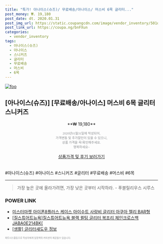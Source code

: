 ```yaml
--- 
title: "특가! 아나이스(슈즈)/ 무료배송/아나이스/ 머스비 6목 글리터..." 
post_money: ₩. 19,180 
post_date: dt. 2020.01.31 
post_img_url: https://static.coupangcdn.com/image/vendor_inventory/501d/0ab2d0c436da342c8c8df75b937c28206b014e8a67b57a710373ec0214d1.jpg 
post_link_url: https://coupa.ng/bnFXun 
categories: 
  - vendor_inventory 
tags: 
  - 아나이스(슈즈) 
  - 아나이스 
  - 스니커즈 
  - 글리터 
  - 무료배송 
  - 머스비 
  - 6목 
--- 
```

[![foo](https://static.coupangcdn.com/image/vendor_inventory/501d/0ab2d0c436da342c8c8df75b937c28206b014e8a67b57a710373ec0214d1.jpg)](https://coupa.ng/bnFXun) 

## [아나이스(슈즈)] [무료배송/아나이스] 머스비 6목 글리터 스니커즈 
<p style="text-align: center;">**₩ 19,180**</p> 
<p style="text-align: center;"><span style="color: #898c8f; font-family: Georgia,Times,serif; font-size: 0.75em;">2020년01월31일에 작성되어, <br>가격변동 및 추가할인이 있을 수 있으니,<br> 상품 가격을 꼭!확인해주세요.<br>행복하세요~</span> 
</p>	 
<div markdown="0" style="text-align: center;"><a href="https://coupa.ng/bnFXun" class="btn btn--success">상품가격 및 후기 보러가기</a></div> 
<br><br> 
  #아나이스(슈즈) #아나이스 #스니커즈 #글리터 #무료배송 #머스비 #6목 
<hr> 

> 가장 높은 곳에 올라가려면, 가장 낮은 곳부터 시작하라. - 푸블릴리우스 시루스 


### POWER LINK

* <a href="https://blog.naver.com/fasyy4321/221786986192" target="_blank">미스터마켓 아이폰8플러스 케이스 아이수트 사랑비 글리터 아쿠아 젤리 BAR형</a>
* <a href="https://blog.naver.com/santokki14/221784044301" target="_blank">[질스튜어트뉴욕]질스튜어트뉴욕 블랙 퀼팅 글리터 복조리 체인크로스백 JABA0E214BK(</a>
* <a href="https://blog.naver.com/sakai111/221766339975" target="_blank"> [생활] 글리터섀도우 정보 </a>

<span style="color: #898c8f; font-family: Georgia,Times,serif; font-size: 0.55em;">파트너스활동으로 작성자에게 일정액의 커미션이 제공될수 있습니다.</span> 
